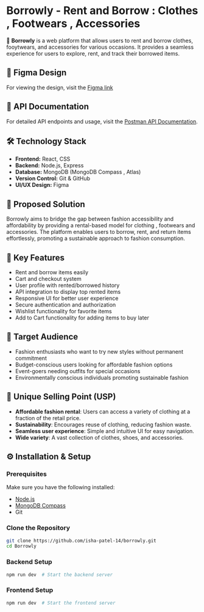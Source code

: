 # Borrowly - Rent and Borrow : Clothes , Footwears , Accessories 

🚀 **Borrowly** is a web platform that allows users to rent and borrow clothes, fooytwears, and accessories for various occasions. It provides a seamless experience for users to explore, rent, and track their borrowed items.

## 📡 Figma Design
For viewing the design, visit the [Figma link](https://www.figma.com/design/ssxNm4yuwZnWkM1tYeJcxQ/1yearFinalProj?node-id=0-1&t=PTse7tyq0RkWN0dE-1)

## 📡 API Documentation
For detailed API endpoints and usage, visit the [Postman API Documentation](https://documenter.getpostman.com/view/39190597/2sAYX5L2kS).


## 🛠️ Technology Stack
- **Frontend:** React, CSS
- **Backend:** Node.js, Express
- **Database:** MongoDB (MongoDB Compass , Atlas)
- **Version Control:** Git & GitHub
- **UI/UX Design:** Figma

## 📌 Proposed Solution
Borrowly aims to bridge the gap between fashion accessibility and affordability by providing a rental-based model for clothing , footwears and accessories. The platform enables users to borrow, rent, and return items effortlessly, promoting a sustainable approach to fashion consumption.

## 🔑 Key Features
- Rent and borrow items easily
- Cart and checkout system
- User profile with rented/borrowed history
- API integration to display top rented items
- Responsive UI for better user experience
- Secure authentication and authorization
- Wishlist functionality for favorite items
- Add to Cart functionality for adding items to buy later

## 🎯 Target Audience
- Fashion enthusiasts who want to try new styles without permanent commitment
- Budget-conscious users looking for affordable fashion options
- Event-goers needing outfits for special occasions
- Environmentally conscious individuals promoting sustainable fashion

## 🌟 Unique Selling Point (USP)
- **Affordable fashion rental**: Users can access a variety of clothing at a fraction of the retail price.
- **Sustainability**: Encourages reuse of clothing, reducing fashion waste.
- **Seamless user experience**: Simple and intuitive UI for easy navigation.
- **Wide variety**: A vast collection of clothes, shoes, and accessories.


## ⚙️ Installation & Setup
### Prerequisites
Make sure you have the following installed:
- [Node.js](https://nodejs.org/)
- [MongoDB Compass](https://www.mongodb.com/try/download/compass)
- Git

### Clone the Repository
```sh
git clone https://github.com/isha-patel-14/borrowly.git
cd Borrowly
```

### Backend Setup
```sh
npm run dev  # Start the backend server
```

### Frontend Setup
```sh
npm run dev  # Start the frontend server
```
